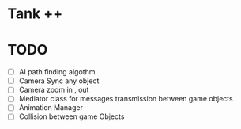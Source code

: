 # Tank ++ 

# TODO
- [ ] AI path finding algothm
- [ ] Camera Sync any object
- [ ] Camera zoom in  , out
- [ ] Mediator class for messages transmission between game objects
- [ ] Animation Manager
- [ ] Collision between game Objects 